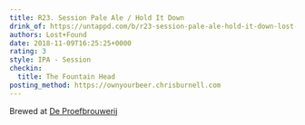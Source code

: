 ```yaml
---
title: R23. Session Pale Ale / Hold It Down
drink_of: https://untappd.com/b/r23-session-pale-ale-hold-it-down-lost-found/2497075
authors: Lost+Found
date: 2018-11-09T16:25:25+0000
rating: 3
style: IPA - Session
checkin:
  title: The Fountain Head
posting_method: https://ownyourbeer.chrisburnell.com
---
```


Brewed at [De Proefbrouwerij](https://untappd.com/DeProefbrouwerij)
